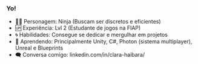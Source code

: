 ### Yo!

- 🐱‍💻 Personagem: Ninja (Buscam ser discretos e eficientes)
- 🆙 Experiência: Lvl 2 (Estudante de jogos na FIAP)  
- 🌀 Habilidades: Consegue se dedicar e mergulhar em projetos  
- 🌱 Aprendendo: Principalmente Unity, C#, Photon (sistema multiplayer), Unreal e Blueprints
- 🗨️ Conversa comigo: linkedin.com/in/clara-haibara/
